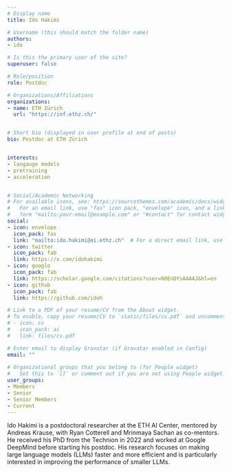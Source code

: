```yaml
---
# Display name
title: Ido Hakimi

# Username (this should match the folder name)
authors:
- ido

# Is this the primary user of the site?
superuser: false

# Role/position
role: Postdoc

# Organizations/Affiliations
organizations:
- name: ETH Zürich
  url: "https://inf.ethz.ch/"


# Short bio (displayed in user profile at end of posts)
bio: Postdoc at ETH Zürich


interests:
- langauge models
- pretraining
- acceleration


# Social/Academic Networking
# For available icons, see: https://sourcethemes.com/academic/docs/widgets/#icons
#   For an email link, use "fas" icon pack, "envelope" icon, and a link in the
#   form "mailto:your-email@example.com" or "#contact" for contact widget.
social:
- icon: envelope
  icon_pack: fas
  link: "mailto:ido.hakimi@ai.ethz.ch"  # For a direct email link, use "mailto:test@example.org".
- icon: twitter
  icon_pack: fab
  link: https://x.com/idohakimi
- icon: google
  icon_pack: fab
  link: https://scholar.google.com/citations?user=N0EnDYsAAAAJ&hl=en
- icon: github
  icon_pack: fab
  link: https://github.com/idoh

# Link to a PDF of your resume/CV from the About widget.
# To enable, copy your resume/CV to `static/files/cv.pdf` and uncomment the lines below.  
# - icon: cv
#   icon_pack: ai
#   link: files/cv.pdf 

# Enter email to display Gravatar (if Gravatar enabled in Config)
email: ""
  
# Organizational groups that you belong to (for People widget)
#   Set this to `[]` or comment out if you are not using People widget.  
user_groups:
- Members
- Senior
- Senior Members
- Current
---
```

Ido Hakimi is a postdoctoral researcher at the ETH AI Center, mentored by Andreas Krause, with Ryan Cotterell and Mrinmaya Sachan as co-mentors. He received his PhD from the Technion in 2022 and worked at Google DeepMind before starting his postdoc. His research focuses on making large language models (LLMs) faster and more efficient and is particularly interested in improving the performance of smaller LLMs.

